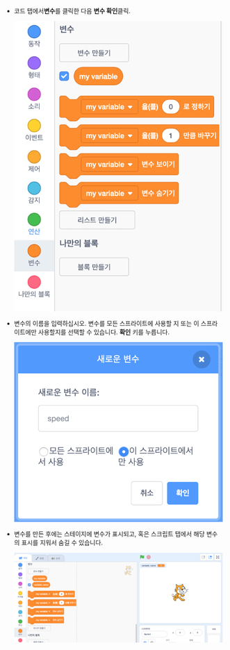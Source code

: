 + 코드 탭에서**변수**를 클릭한 다음 **변수 확인**클릭.
    
    ![변수 블록](images/data-blocks.png)

+ 변수의 이름을 입력하십시오. 변수를 모든 스프라이트에 사용할 지 또는 이 스프라이트에만 사용할지를 선택할 수 있습니다. **확인** 키를 누릅니다.
    
    ![변수 만들기](images/create-variable.png)

+ 변수를 만든 후에는 스테이지에 변수가 표시되고, 혹은 스크립트 탭에서 해당 변수의 표시를 지워서 숨길 수 있습니다.
    
    ![무대의 변수](images/variable-show.png)